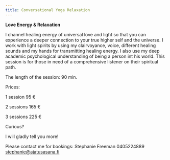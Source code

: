 ```yaml
---
title: Conversational Yoga Relaxation
---
```


**Love Energy & Relaxation**

I channel healing energy of universal love and light so that you can experience a deeper connection to your true higher self and the universe. I work with light spirits by using my clairvoyance, voice, different healing sounds and my hands for transmitting healing energy. I also use my deep academic psychological understanding of being a person int his world. This session is for those in need of a comprehensive listener on their spiritual path.


The length of the session: 90 min.


Prices:

1 session 95 €

2 sessions 165 €

3 sessions 225 €


Curious?

I will gladly tell you more!

Please contact me for bookings: 
Stephanie Freeman
0405224889 
stephanie@ajatusasana.fi

